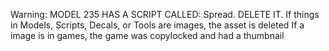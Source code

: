 Warning: MODEL 235 HAS A SCRIPT CALLED: Spread. DELETE IT.
If things in Models, Scripts, Decals, or Tools are images, the asset is deleted
If a image is in games, the game was copylocked and had a thumbnail
